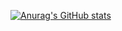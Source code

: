 [![Anurag's GitHub stats](https://github-readme-stats.vercel.app/api?username=Joyuv&show_icons=true&theme=blue-green)](https://github.com/anuraghazra/github-readme-stats)

<!--
**Joyuv/Joyuv** is a ✨ _special_ ✨ repository because its `README.md` (this file) appears on your GitHub profile.

Here are some ideas to get you started:

- 🔭 I’m currently working on ...
- 🌱 I’m currently learning ...
- 👯 I’m looking to collaborate on ...
- 🤔 I’m looking for help with ...
- 💬 Ask me about ...
- 📫 How to reach me: ...
- 😄 Pronouns: ...
- ⚡ Fun fact: ...
-->
